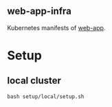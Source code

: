 web-app-infra
-----

Kubernetes manifests of [web-app](oyas/web-app).

# Setup

## local cluster

```
bash setup/local/setup.sh
```

